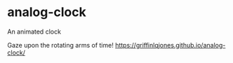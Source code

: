 # analog-clock
 An animated clock

Gaze upon the rotating arms of time!
https://griffinlqjones.github.io/analog-clock/
